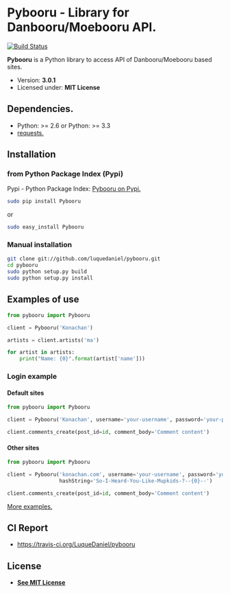 # Pybooru - Library for Danbooru/Moebooru API.
[![Build Status](https://travis-ci.org/LuqueDaniel/pybooru.svg?branch=master)](https://travis-ci.org/LuqueDaniel/pybooru)

**Pybooru** is a Python library to access API of Danbooru/Moebooru based sites.

- Version: **3.0.1**
- Licensed under: **MIT License**

## Dependencies.
- Python: >= 2.6 or Python: >= 3.3
- [requests.](http://docs.python-requests.org/en/latest/)

## Installation
### from Python Package Index (Pypi)
Pypi - Python Package Index:
[Pybooru on Pypi.](https://pypi.python.org/pypi/Pybooru/)

```bash
sudo pip install Pybooru
```
or
```bash
sudo easy_install Pybooru
```

### Manual installation
```bash
git clone git://github.com/luquedaniel/pybooru.git
cd pybooru
sudo python setup.py build
sudo python setup.py install
```

## Examples of use
```python
from pybooru import Pybooru

client = Pybooru('Konachan')

artists = client.artists('ma')

for artist in artists:
    print("Name: {0}".format(artist['name']))
```

### Login example
#### Default sites
```python
from pybooru import Pybooru

client = Pybooru('Konachan', username='your-username', password='your-password')

client.comments_create(post_id=id, comment_body='Comment content')
```

#### Other sites
```python
from pybooru import Pybooru

client = Pybooru('konachan.com', username='your-username', password='your-password',
                 hashString='So-I-Heard-You-Like-Mupkids-?--{0}--')

client.comments_create(post_id=id, comment_body='Comment content')
```

[More examples.](https://github.com/LuqueDaniel/pybooru/tree/master/examples)

## CI Report
- https://travis-ci.org/LuqueDaniel/pybooru

## License
- **[See MIT License](https://github.com/LuqueDaniel/pybooru/blob/master/LICENSE)**

